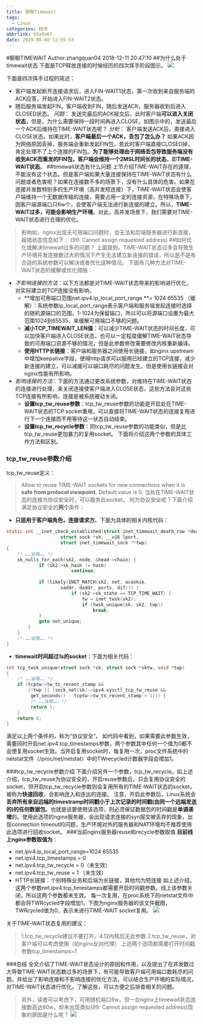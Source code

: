 ```yaml
---
title: 聊聊Timewait
tags:
  - Linux
categories: 技术
abbrlink: b5a9a6f
date: 2019-08-08 12:55:53
---
```

#聊聊TIMEWAIT
Author:zhangquan04    2018-12-11 20:47:10
##为什么处于timewait状态
下面是TCP释放连接的时候经历的四次挥手阶段图示。
![](./_image/2018-12-11-19-50-11.png)

下面是四次挥手过程的简述：
- 客户端发起断开连接请求后，进入FIN-WAIT1状态，第一次收到来自服务端的ACK应答，开始进入FIN-WAIT2状态。
- 随后服务端发起FIN，客户端收到FIN，随后发送ACK，服务器收到后进入CLOSED状态。
*问题*：
发送完最后的ACK报文后，此时客户端**可以进入关闭状态**，但是，为什么需要保持一段时间再进入CLOSE，如图示中的，发送最后一个ACK后维持在TIME-WAIT状态呢？
*分析*：
        客户端发送ACK后，直接进入CLOSE状态。如果此时，**客户端最后一个ACK，丢包了怎么办？**
        如果ACK因为网络原因丢掉，服务端会重新发起FIN包，若此时客户端直接CLOSED掉，肯定处理不了上个连接的FIN包。**为了能够处理由于网络丢包导致服务端没有收到ACK而重发的FIN包，客户端会维持一个2MSL时间长的状态**，即**TIME-WAIT状态**。
##timewait状态有什么问题
上节介绍TIME-WAIT存在的道理，不能没有这个状态。但是客户端如果大量连接保持在TIME-WAIT状态有什么问题或者危害呢？如果在连接数不多的场景下，没有什么具体的危害。如果在连接并发数特别多的生产环境（高并发短连接）下，TIME-WAIT状态会使客户端维持一个无数据传输的连接，需要占用一定的连接资源，在特殊场景下，因客户端源端口只6w个，会使客户端无法进行新连接的建立。所以，**TIME-WAIT过多，可能会影响生产环境**。对此，高并发场景下，我们需要对TIME-WAIT状态进行合理的优化。
>影响如，nginx出现无可用端口问题时，会无法和后端服务器进行新连接，报错状态信息如下：
>(99: Cannot assign requested address)
##如何优化或解决timewait过多的问题？
上面提到，TIME-WAIT状态过多会导致生产环境并发连接数过大的情况下产生无法建立新连接的错误，所以是不是有合适的系统参数可以解决或者优化这种情况。
下面有几种方法对TIME-WAIT状态的缓解或优化措施：
- *不影响连接的方法*：以下方法都是对TIME-WAIT状态带来的影响进行优化，对实际建立的TCP连接没有影响。
    - **增加可用端口范围net.ipv4.ip_local_port_range **= 1024     65535 （缓解）：系统参数ip_local_port_range表示客户端和服务端发起连接时选择的随机源端口的范围，1-1024为保留端口，所以可以将源端口设置为最大范围1024到65535，来缓解可用端口不够的问题。
    - **减小TCP_TIMEWAIT_LEN值**：可以减少TIME-WAIT状态的时间长度，可以加快客户端进入CLOSE状态，也可以一定程度缓解TIME-WAIT状态导致的可用端口资源不够的情况，但是此参数修改需要修改内核重新编译。
    - **使用HTTP长链接**：客户端和服务器之间使用长链接，如nginx upstream中增加keepalive字段，使得http请求可以服用已经建立的TCP连接，减少新连接的建立，可以减缓可以端口耗尽的问题发生。但是使用长链接会对nginx性能有所影响。
- *影响连接的方法*：下面的方法通过更改系统参数，对维持在TIME-WAIT状态的连接进行处理，来关闭连接使客户端进入CLOSE状态，这些方法会对这些TCP连接有所影响，连接是被系统被动关闭。
    - **设置tcp_tw_reuse参数**：tcp_tw_reuse参数的功能是开启处在TIME-WAIT状态的TCP socket重用，可以直接将TIME-WAIT状态的连接复用进行下一个连接而不用等待这一状态自动结束。
    - **设置tcp_tw_recycle参数**：同tcp_tw_reuse参数的功能类似，但是比tcp_tw_reuse更加暴力的复用socket。
下面将介绍这两个参数的具体工作方法和区别。
### tcp_tw_reuse参数介绍
tcp_tw_reuse定义：
>Allow to reuse TIME-WAIT sockets for new connections when it is **safe from protocol viewpoint.** Default value is 0.
当处在TIME-WAIT状态的连接为协议安全时，可以服务此socket。
何为协议安全呢？下面介绍满足协议安全的**两个**条件：
- **只适用于客户端角色，连接请求方**。下面为具体的相关内核代码：
```c
static int __inet_check_established(struct inet_timewait_death_row *death_row,
                    struct sock *sk, __u16 lport,
                    struct inet_timewait_sock **twp)
{
    /* ……省略…… */
    sk_nulls_for_each(sk2, node, &head->chain) {
            if (sk2->sk_hash != hash)
                        continue;
                        
            if (likely(INET_MATCH(sk2, net, acookie,
                    saddr, daddr, ports, dif))) {
                        if (sk2->sk_state == TCP_TIME_WAIT) {
                            tw = inet_twsk(sk2);
                            if (twsk_unique(sk, sk2, twp))
                                break;
            }
            goto not_unique;
        }
    }
    /* ……省略…… */
}
```
- **timewait时间超过1s的socket**：下面为相关代码：
```c
int tcp_twsk_unique(struct sock *sk, struct sock *sktw, void *twp)
{
    /* ……省略…… */
    if (tcptw->tw_ts_recent_stamp &&
        (!twp || (sock_net(sk)->ipv4.sysctl_tcp_tw_reuse &&
         get_seconds() - tcptw->tw_ts_recent_stamp > 1))) {
         /* ……省略…… */
         return 1;
    }
    return 0;
}
```
满足以上两个条件的，称为“协议安全”。
如代码中看到，如果需要此参数生效，需要同时开启net.ipv4.tcp_timestamps参数，两个参数其中任何一个值为0都不会使复用socket生效。当开启复用socket时，每复用一次，proc文件系统中的netstat文件（/proc/net/netstat）中的TWrecycled计数器字段会增加1。

###tcp_tw_recycle参数介绍
下面介绍另外一个参数，tcp_tw_recycle。如上述介绍，tcp_tw_reuse为协议安全的，开启reuse参数后，只会复用协议安全的socket，但开启tcp_tw_recycle参数则会复用所有的TIME-WAIT状态的socket，被称为**快速回收**，会影响连入和连出的连接。
注意，开启此参数后，Linux系统会**丢弃所有来自远端的timestramp时间戳小于上次记录的时间戳(由同一个远端发送的)的任何数据包**。也就是说要使用该选项，则必须保证数据包的时间戳是**单调递增**的。使用此选项的nginx服务器，会出现请求连接的syn报文被丢弃的现象，出现connection timeout的问题，生产环境对外的服务器和NAT环境均不推荐使用此选项进行回收socket。
###当前nginx服务器reuse和recycle参数取值
**目前线上nginx参数取值为**：
- net.ipv4.ip_local_port_range=1024 65535
- net.ipv4.tcp_timestamps = 0
- net.ipv4.tcp_tw_recycle = 0（未生效）
- net.ipv4.tcp_tw_reuse = 1 （未生效）
- HTTP长链接：个别特殊业务和后端为长链接，其他均为短连接
如上述介绍，这两个参数net.ipv4.tcp_timestamps都需要开启时间戳参数。线上该参数关闭，所以这两个参数都未生效。
每一次复用，在proc系统下的netstat文件中都会将TWRcycled字段增加1，下图为nginx服务器的该文件截图，TWRcycled值为0，表示未进行TIME-WAIT socket复用。
![](./_image/2018-12-11-20-22-05.png)


关于TIME-WAIT状态复用的建议：
>1.tcp_tw_recycle建议不要打开，4.12内核后无此参数
>2.tcp_tw_reuse，对客户端可以考虑使用（如nginx反向代理）
>上述两个选项都需要打开时间戳参数tcp_timestamps=1

###总结
全文介绍了TIME-WAIT状态设计的原因和作用，以及提出了在并发数过大导致TIME-WAIT状态数过多的场景下，有可能导致客户端可用端口数耗尽的问题。并给出了影响连接和不影响连接的优化方法，可以结合生产环境的实际情况，对TIME-WAIT状态进行优化。了解这些，可以方便之后排查相关的问题。

>另外，读者可以考虑下，可用随机端口6w，但一台nginx上timewait状态连接数高达80w，却未出现类似(99: Cannot assign requested address)现象的原因是什么呢？
![](./_image/2018-12-11-21-55-49.png)




